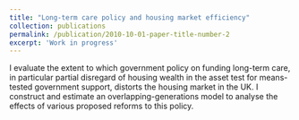 ```yaml
---
title: "Long-term care policy and housing market efficiency"
collection: publications
permalink: /publication/2010-10-01-paper-title-number-2
excerpt: 'Work in progress'
---
```


I evaluate the extent to which government policy on funding long-term care, in particular partial disregard of housing wealth in the asset test for means-tested government support, distorts the housing market in the UK. I construct and estimate an overlapping-generations model to analyse the effects of various proposed reforms to this policy.

